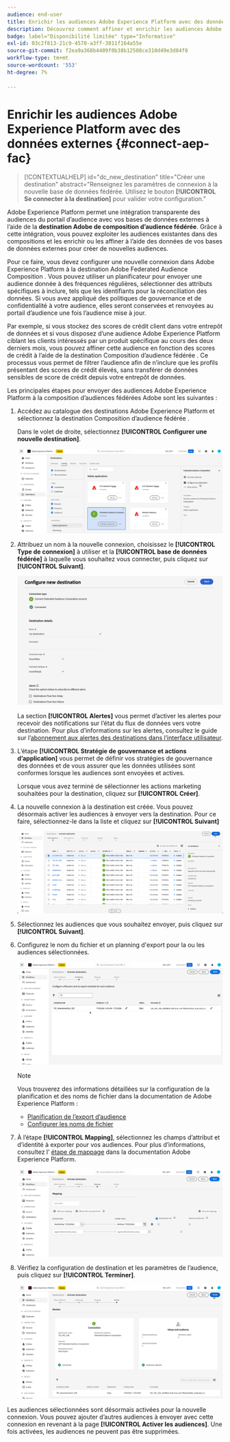 ```yaml
---
audience: end-user
title: Enrichir les audiences Adobe Experience Platform avec des données externes
description: Découvrez comment affiner et enrichir les audiences Adobe Experience Platform avec les données de vos bases de données fédérées à l’aide de la destination de composition d’audiences fédérées.
badge: label="Disponibilité limitée" type="Informative"
exl-id: 03c2f813-21c9-4570-a3ff-3011f164a55e
source-git-commit: f2ea9a368b4409f0b38b12508ce310d49e3d84f8
workflow-type: tm+mt
source-wordcount: '553'
ht-degree: 7%

---
```


# Enrichir les audiences Adobe Experience Platform avec des données externes {#connect-aep-fac}

>[!CONTEXTUALHELP]
>id="dc_new_destination"
>title="Créer une destination"
>abstract="Renseignez les paramètres de connexion à la nouvelle base de données fédérée. Utilisez le bouton **[!UICONTROL Se connecter à la destination]** pour valider votre configuration."

Adobe Experience Platform permet une intégration transparente des audiences du portail d’audience avec vos bases de données externes à l’aide de la **destination Adobe de composition d’audience fédérée**. Grâce à cette intégration, vous pouvez exploiter les audiences existantes dans des compositions et les enrichir ou les affiner à l’aide des données de vos bases de données externes pour créer de nouvelles audiences.

Pour ce faire, vous devez configurer une nouvelle connexion dans Adobe Experience Platform à la destination Adobe Federated Audience Composition . Vous pouvez utiliser un planificateur pour envoyer une audience donnée à des fréquences régulières, sélectionner des attributs spécifiques à inclure, tels que les identifiants pour la réconciliation des données. Si vous avez appliqué des politiques de gouvernance et de confidentialité à votre audience, elles seront conservées et renvoyées au portail d’audience une fois l’audience mise à jour.

Par exemple, si vous stockez des scores de crédit client dans votre entrepôt de données et si vous disposez d’une audience Adobe Experience Platform ciblant les clients intéressés par un produit spécifique au cours des deux derniers mois, vous pouvez affiner cette audience en fonction des scores de crédit à l’aide de la destination Composition d’audience fédérée . Ce processus vous permet de filtrer l’audience afin de n’inclure que les profils présentant des scores de crédit élevés, sans transférer de données sensibles de score de crédit depuis votre entrepôt de données.

Les principales étapes pour envoyer des audiences Adobe Experience Platform à la composition d’audiences fédérées Adobe sont les suivantes :

1. Accédez au catalogue des destinations Adobe Experience Platform et sélectionnez la destination Composition d’audience fédérée .

   Dans le volet de droite, sélectionnez **[!UICONTROL Configurer une nouvelle destination]**.

   ![](assets/destination-new.png)

1. Attribuez un nom à la nouvelle connexion, choisissez le **[!UICONTROL Type de connexion]** à utiliser et la **[!UICONTROL base de données fédérée]** à laquelle vous souhaitez vous connecter, puis cliquez sur **[!UICONTROL Suivant]**.

   ![](assets/destination-configure.png)

   La section **[!UICONTROL Alertes]** vous permet d’activer les alertes pour recevoir des notifications sur l’état du flux de données vers votre destination. Pour plus d’informations sur les alertes, consultez le guide sur l’[abonnement aux alertes des destinations dans l’interface utilisateur](https://experienceleague.adobe.com/en/docs/experience-platform/destinations/ui/alerts).

1. L’étape **[!UICONTROL Stratégie de gouvernance et actions d’application]** vous permet de définir vos stratégies de gouvernance des données et de vous assurer que les données utilisées sont conformes lorsque les audiences sont envoyées et actives.

   Lorsque vous avez terminé de sélectionner les actions marketing souhaitées pour la destination, cliquez sur **[!UICONTROL Créer]**.

1. La nouvelle connexion à la destination est créée. Vous pouvez désormais activer les audiences à envoyer vers la destination. Pour ce faire, sélectionnez-le dans la liste et cliquez sur **[!UICONTROL Suivant]**

   ![](assets/destination-activate.png)

1. Sélectionnez les audiences que vous souhaitez envoyer, puis cliquez sur **[!UICONTROL Suivant]**.

1. Configurez le nom du fichier et un planning d&#39;export pour la ou les audiences sélectionnées.

   ![](assets/destination-schedule.png)

   >[!NOTE]
   >
   >Vous trouverez des informations détaillées sur la configuration de la planification et des noms de fichier dans la documentation de Adobe Experience Platform :
   >* [Planification de l’export d’audience](https://experienceleague.adobe.com/en/docs/experience-platform/destinations/ui/activate/activate-batch-profile-destinations#scheduling)
   >* [Configurer les noms de fichier](https://experienceleague.adobe.com/en/docs/experience-platform/destinations/ui/activate/activate-batch-profile-destinations#configure-file-names)

1. À l’étape **[!UICONTROL Mapping]**, sélectionnez les champs d’attribut et d’identité à exporter pour vos audiences. Pour plus d’informations, consultez l’ [étape de mappage](https://experienceleague.adobe.com/en/docs/experience-platform/destinations/ui/activate/activate-batch-profile-destinations#mapping) dans la documentation Adobe Experience Platform.

   ![](assets/destination-attributes.png)

1. Vérifiez la configuration de destination et les paramètres de l’audience, puis cliquez sur **[!UICONTROL Terminer]**.

   ![](assets/destination-review.png)

Les audiences sélectionnées sont désormais activées pour la nouvelle connexion. Vous pouvez ajouter d’autres audiences à envoyer avec cette connexion en revenant à la page **[!UICONTROL Activer les audiences]**. Une fois activées, les audiences ne peuvent pas être supprimées.
